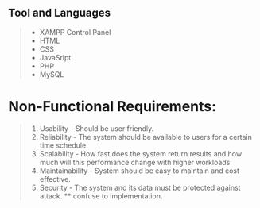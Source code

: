 ﻿## Tool and Languages

> - XAMPP Control Panel
> - HTML
> - CSS
> - JavaSript
> - PHP
> - MySQL


# Non-Functional Requirements:

> 1. Usability - Should be user friendly.
> 2. Reliability - The system should be available to users for a certain time schedule.
> 3. Scalability - How fast does the system return results and how much will this performance change with higher workloads.
> 4. Maintainability - System should be easy to maintain and cost effective.
> 5. Security - The system and its data must be protected against attack. \*\* confuse to implementation.
